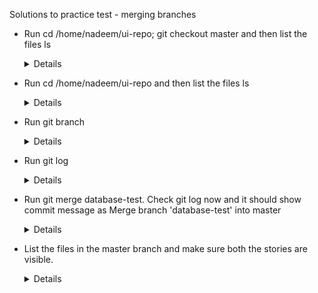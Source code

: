 
    
 Solutions to practice test - merging branches
 - Run cd /home/nadeem/ui-repo; git checkout master and then list the files ls
    
   <details>
    
   ```
   $ cd /home/nadeem/ui-repo
   $ git checkout master
   $ ls
   ```
   
   </details>
   
- Run cd /home/nadeem/ui-repo and then list the files ls

  <details>

  ```
  $ cd /home/nadeem/ui-repo
  $ ls
  ```
  </details>
  
- Run git branch
    
  <details>
  
  ```
  $ git branch
  ```
  
  </details>
    
- Run git log

  <details>
  
  ```
  $ git checkout master
  $ git log
  $ git checkout database-test
  $ git log
  ```
  
  </details>

- Run git merge database-test. Check git log now and it should show commit message as Merge branch 'database-test' into master

  <details>
  
  ```
  $ git checkout master
  $ git merge database-test
  $ git log
  ```
  
  </details>
  
- List the files in the master branch and make sure both the stories are visible.
  
  <details>
  
  ```
  $ ls
  ```
  
  </details>
